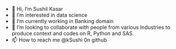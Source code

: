 - 👋 Hi, I’m Sushil Kasar
- 👀 I’m interested in data science
- 🌱 I’m currently working in Banking domain
- 💞️ I’m looking to collaborate with people from various Industries to produce context and codes on R, Python and SAS.
- 📫 How to reach me @kSushi 0n github

<!---
kSushi/kSushi is a ✨ special ✨ repository because its `README.md` (this file) appears on your GitHub profile.
You can click the Preview link to take a look at your changes.
--->
